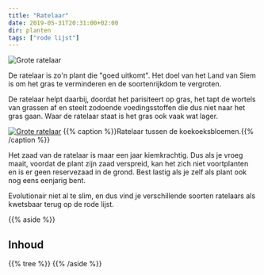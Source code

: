 ```yaml
---
title: "Ratelaar"
date: 2019-05-31T20:31:00+02:00
dir: planten
tags: ["rode lijst"]
---
```


![Grote ratelaar](/images/ratelaar.jpg)

De ratelaar is zo'n plant die "goed uitkomt". 
Het doel van het Land van Siem is om het gras te verminderen en de soortenrijkdom te vergroten.

De ratelaar helpt daarbij, doordat het parisiteert op gras, 
het tapt de wortels van grassen af en steelt zodoende voedingsstoffen die dus niet naar het gras gaan. 
Waar de ratelaar staat is het gras ook vaak wat lager.

[![Grote ratelaar](/images/koekoeksbloem-ratelaar.jpg)](/images/koekoeksbloem-ratelaar.jpg)
{{% caption %}}Ratelaar tussen de koekoeksbloemen.{{% /caption %}}

Het zaad van de ratelaar is maar een jaar kiemkrachtig. 
Dus als je vroeg maait, voordat de plant zijn zaad verspreid, 
kan het zich niet voortplanten en is er geen reservezaad in de grond. 
Best lastig als je zelf als plant ook nog eens eenjarig bent.

Evolutionair niet al te slim, en dus vind je verschillende soorten ratelaars als kwetsbaar terug op de rode lijst.

{{% aside %}}
## Inhoud
{{% tree %}}
{{% /aside %}}